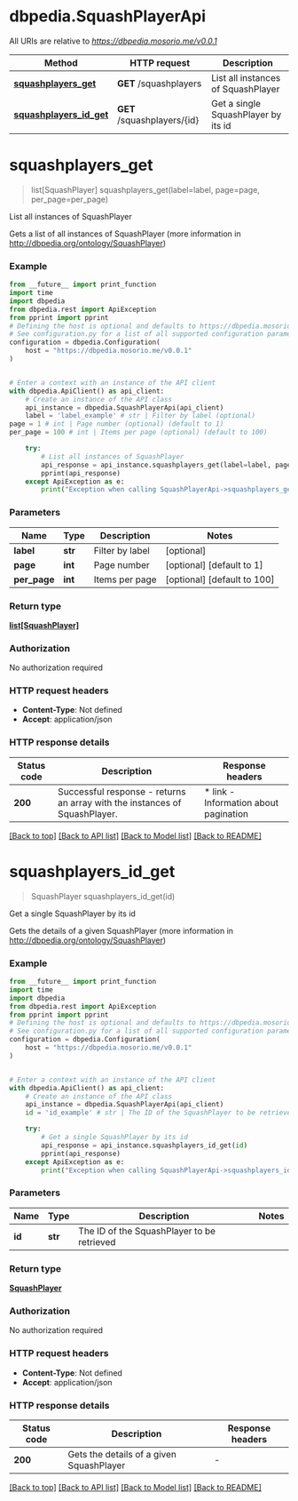 # dbpedia.SquashPlayerApi

All URIs are relative to *https://dbpedia.mosorio.me/v0.0.1*

Method | HTTP request | Description
------------- | ------------- | -------------
[**squashplayers_get**](SquashPlayerApi.md#squashplayers_get) | **GET** /squashplayers | List all instances of SquashPlayer
[**squashplayers_id_get**](SquashPlayerApi.md#squashplayers_id_get) | **GET** /squashplayers/{id} | Get a single SquashPlayer by its id


# **squashplayers_get**
> list[SquashPlayer] squashplayers_get(label=label, page=page, per_page=per_page)

List all instances of SquashPlayer

Gets a list of all instances of SquashPlayer (more information in http://dbpedia.org/ontology/SquashPlayer)

### Example

```python
from __future__ import print_function
import time
import dbpedia
from dbpedia.rest import ApiException
from pprint import pprint
# Defining the host is optional and defaults to https://dbpedia.mosorio.me/v0.0.1
# See configuration.py for a list of all supported configuration parameters.
configuration = dbpedia.Configuration(
    host = "https://dbpedia.mosorio.me/v0.0.1"
)


# Enter a context with an instance of the API client
with dbpedia.ApiClient() as api_client:
    # Create an instance of the API class
    api_instance = dbpedia.SquashPlayerApi(api_client)
    label = 'label_example' # str | Filter by label (optional)
page = 1 # int | Page number (optional) (default to 1)
per_page = 100 # int | Items per page (optional) (default to 100)

    try:
        # List all instances of SquashPlayer
        api_response = api_instance.squashplayers_get(label=label, page=page, per_page=per_page)
        pprint(api_response)
    except ApiException as e:
        print("Exception when calling SquashPlayerApi->squashplayers_get: %s\n" % e)
```

### Parameters

Name | Type | Description  | Notes
------------- | ------------- | ------------- | -------------
 **label** | **str**| Filter by label | [optional] 
 **page** | **int**| Page number | [optional] [default to 1]
 **per_page** | **int**| Items per page | [optional] [default to 100]

### Return type

[**list[SquashPlayer]**](SquashPlayer.md)

### Authorization

No authorization required

### HTTP request headers

 - **Content-Type**: Not defined
 - **Accept**: application/json

### HTTP response details
| Status code | Description | Response headers |
|-------------|-------------|------------------|
**200** | Successful response - returns an array with the instances of SquashPlayer. |  * link - Information about pagination <br>  |

[[Back to top]](#) [[Back to API list]](../README.md#documentation-for-api-endpoints) [[Back to Model list]](../README.md#documentation-for-models) [[Back to README]](../README.md)

# **squashplayers_id_get**
> SquashPlayer squashplayers_id_get(id)

Get a single SquashPlayer by its id

Gets the details of a given SquashPlayer (more information in http://dbpedia.org/ontology/SquashPlayer)

### Example

```python
from __future__ import print_function
import time
import dbpedia
from dbpedia.rest import ApiException
from pprint import pprint
# Defining the host is optional and defaults to https://dbpedia.mosorio.me/v0.0.1
# See configuration.py for a list of all supported configuration parameters.
configuration = dbpedia.Configuration(
    host = "https://dbpedia.mosorio.me/v0.0.1"
)


# Enter a context with an instance of the API client
with dbpedia.ApiClient() as api_client:
    # Create an instance of the API class
    api_instance = dbpedia.SquashPlayerApi(api_client)
    id = 'id_example' # str | The ID of the SquashPlayer to be retrieved

    try:
        # Get a single SquashPlayer by its id
        api_response = api_instance.squashplayers_id_get(id)
        pprint(api_response)
    except ApiException as e:
        print("Exception when calling SquashPlayerApi->squashplayers_id_get: %s\n" % e)
```

### Parameters

Name | Type | Description  | Notes
------------- | ------------- | ------------- | -------------
 **id** | **str**| The ID of the SquashPlayer to be retrieved | 

### Return type

[**SquashPlayer**](SquashPlayer.md)

### Authorization

No authorization required

### HTTP request headers

 - **Content-Type**: Not defined
 - **Accept**: application/json

### HTTP response details
| Status code | Description | Response headers |
|-------------|-------------|------------------|
**200** | Gets the details of a given SquashPlayer |  -  |

[[Back to top]](#) [[Back to API list]](../README.md#documentation-for-api-endpoints) [[Back to Model list]](../README.md#documentation-for-models) [[Back to README]](../README.md)

